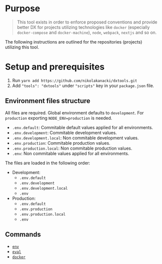 # Purpose

> This tool exists in order to enforce proposed conventions and provide better DX for projects utilizing technologies like `docker` (especially `docker-compose` and `docker-machine`), `node`, `webpack`, `nextjs` and so on.

The following instructions are outlined for the repositories (projects) utilizing this tool.

# Setup and prerequisites

1. Run `yarn add https://github.com/nikolakanacki/dxtools.git`
2. Add `"tools": "dxtools"` under `"scripts"` key in your `package.json` file.

## Environment files structure

All files are required. Global environment defaults to `development`.
For `production` exporting `NODE_ENV=production` is needed.

- `.env.default`: Commitable default values applied for all environments.
- `.env.development`: Commitable development values.
- `.env.development.local`: Non commitable development values.
- `.env.production`: Commitable production values.
- `.env.production.local`: Non commitable production values.
- `.env`: Non commitable values applied for all environments.

The files are loaded in the following order:

- Development:
  - `.env.default`
  - `.env.development`
  - `.env.development.local`
  - `.env`
- Production:
  - `.env.default`
  - `.env.production`
  - `.env.production.local`
  - `.env`

## Commands

- [`env`](commands/env.md)
- [`eval`](commands/eval.md)
- [`docker`](commands/docker.md)
